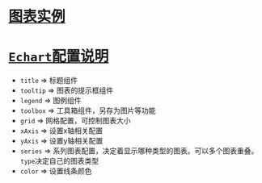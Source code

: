 # [图表实例](https://chenwei0922.github.io/echart-example/)

# [`Echart`配置说明](https://echarts.apache.org/zh/option.html#title)
- `title` => 标题组件
- `tooltip` => 图表的提示框组件
- `legend` => 图例组件
- `toolbox` => 工具箱组件，另存为图片等功能
- `grid` => 网格配置，可控制图表大小
- `xAxis` => 设置x轴相关配置
- `yAxis` => 设置y轴相关配置
- `series` => 系列图表配置，决定着显示哪种类型的图表。可以多个图表重叠。`type`决定自己的图表类型
- `color` => 设置线条颜色
